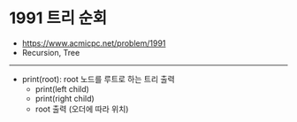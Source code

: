 # 1991 트리 순회

- https://www.acmicpc.net/problem/1991
- Recursion, Tree
---
- print(root): root 노드를 루트로 하는 트리 출력
    - print(left child)
    - print(right child)
    - root 출력 (오더에 따라 위치)
